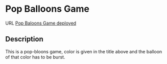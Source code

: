 # Pop Balloons Game

URL [Pop Baloons Game deployed](https://yaseenbhojani.github.io/POP-Balloons-Game/)

## Description
This is a pop-bloons game, color is given in the title above and the balloon of that color has to be burst.
